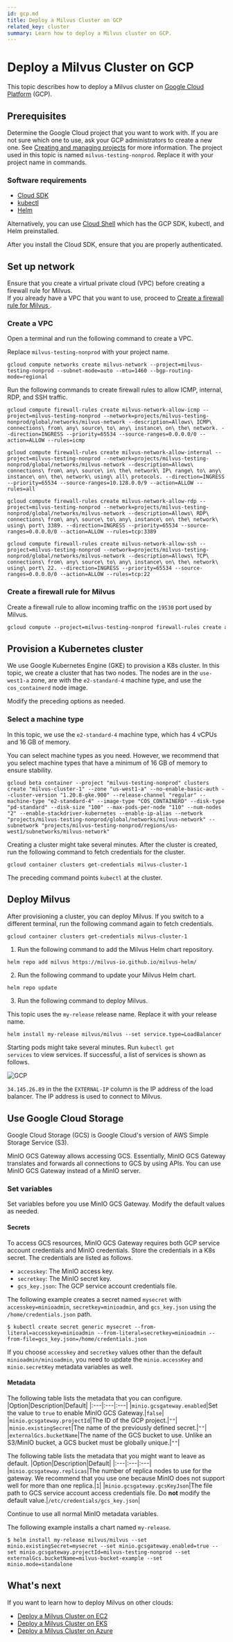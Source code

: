 ```yaml
---
id: gcp.md
title: Deploy a Milvus Cluster on GCP
related_key: cluster
summary: Learn how to deploy a Milvus cluster on GCP.
---
```


# Deploy a Milvus Cluster on GCP

This topic describes how to deploy a Milvus cluster on [Google Cloud Platform](https://console.cloud.google.com/) (GCP).

## Prerequisites
Determine the Google Cloud project that you want to work with. If you are not sure which one to use, ask your GCP administrators to create a new one. See [Creating and managing projects](https://cloud.google.com/resource-manager/docs/creating-managing-projects) for more information. The project used in this topic is named <code>milvus-testing-nonprod</code>. Replace it with your project name in commands.


### Software requirements
- [Cloud SDK](https://cloud.google.com/sdk/docs/quickstart#installing_the_latest_version)
- [kubectl](https://kubernetes.io/docs/tasks/tools/)
- [Helm](https://helm.sh/docs/intro/install/)
  
Alternatively, you can use [Cloud Shell](https://cloud.google.com/shell) which has the GCP SDK, kubectl, and Helm preinstalled.

<div class="alert note">After you install the Cloud SDK, ensure that you are properly authenticated.</div>

## Set up network

Ensure that you create a virtual private cloud (VPC) before creating a firewall rule for Milvus.
<br>
If you already have a VPC that you want to use, proceed to [Create a firewall rule for Milvus ](gcp.md#Create-a-firewall-rule-for-Milvus).


### Create a VPC

Open a terminal and run the following command to create a VPC.

<div class="alert note">
Replace <code>milvus-testing-nonprod</code> with your project name.
</div>

```shell
gcloud compute networks create milvus-network --project=milvus-testing-nonprod --subnet-mode=auto --mtu=1460 --bgp-routing-mode=regional
```

Run the following commands to create firewall rules to allow ICMP, internal, RDP, and SSH traffic.

```shell
gcloud compute firewall-rules create milvus-network-allow-icmp --project=milvus-testing-nonprod --network=projects/milvus-testing-nonprod/global/networks/milvus-network --description=Allows\ ICMP\ connections\ from\ any\ source\ to\ any\ instance\ on\ the\ network. --direction=INGRESS --priority=65534 --source-ranges=0.0.0.0/0 --action=ALLOW --rules=icmp

gcloud compute firewall-rules create milvus-network-allow-internal --project=milvus-testing-nonprod --network=projects/milvus-testing-nonprod/global/networks/milvus-network --description=Allows\ connections\ from\ any\ source\ in\ the\ network\ IP\ range\ to\ any\ instance\ on\ the\ network\ using\ all\ protocols. --direction=INGRESS --priority=65534 --source-ranges=10.128.0.0/9 --action=ALLOW --rules=all

gcloud compute firewall-rules create milvus-network-allow-rdp --project=milvus-testing-nonprod --network=projects/milvus-testing-nonprod/global/networks/milvus-network --description=Allows\ RDP\ connections\ from\ any\ source\ to\ any\ instance\ on\ the\ network\ using\ port\ 3389. --direction=INGRESS --priority=65534 --source-ranges=0.0.0.0/0 --action=ALLOW --rules=tcp:3389

gcloud compute firewall-rules create milvus-network-allow-ssh --project=milvus-testing-nonprod --network=projects/milvus-testing-nonprod/global/networks/milvus-network --description=Allows\ TCP\ connections\ from\ any\ source\ to\ any\ instance\ on\ the\ network\ using\ port\ 22. --direction=INGRESS --priority=65534 --source-ranges=0.0.0.0/0 --action=ALLOW --rules=tcp:22
```

### Create a firewall rule for Milvus 

Create a firewall rule to allow incoming traffic on the ```19530``` port used by Milvus.

```Apache
gcloud compute --project=milvus-testing-nonprod firewall-rules create allow-milvus-in --description="Allow ingress traffic for Milvus on port 19530" --direction=INGRESS --priority=1000 --network=projects/milvus-testing-nonprod/global/networks/milvus-network --action=ALLOW --rules=tcp:19530 --source-ranges=0.0.0.0/0
```

## Provision a Kubernetes cluster

We use Google Kubernetes Engine (GKE) to provision a K8s cluster. In this topic, we create a cluster that has two nodes. The nodes are in the ```use-west1-a``` zone, are with the ```e2-standard-4``` machine type, and use the ```cos_containerd``` node image.

<div class="alert note">
Modify the preceding options as needed.
</div>

### Select a machine type

In this topic, we use the ```e2-standard-4``` machine type, which has 4 vCPUs and 16 GB of memory.

<div class="alert note">
You can select machine types as you need. However, we recommend that you select machine types that have a minimum of 16 GB of memory to ensure stability.
</div>

```shell
gcloud beta container --project "milvus-testing-nonprod" clusters create "milvus-cluster-1" --zone "us-west1-a" --no-enable-basic-auth --cluster-version "1.20.8-gke.900" --release-channel "regular" --machine-type "e2-standard-4" --image-type "COS_CONTAINERD" --disk-type "pd-standard" --disk-size "100" --max-pods-per-node "110" --num-nodes "2" --enable-stackdriver-kubernetes --enable-ip-alias --network "projects/milvus-testing-nonprod/global/networks/milvus-network" --subnetwork "projects/milvus-testing-nonprod/regions/us-west1/subnetworks/milvus-network"
```

Creating a cluster might take several minutes. After the cluster is created, run the following command to fetch credentials for the cluster.

```shell
gcloud container clusters get-credentials milvus-cluster-1
```

The preceding command points ```kubectl``` at the cluster.

## Deploy Milvus 

After provisioning a cluster, you can deploy Milvus. If you switch to a different terminal, run the following command again to fetch credentials.

```shell
gcloud container clusters get-credentials milvus-cluster-1
```

1. Run the following command to add the Milvus Helm chart repository.
```shell
helm repo add milvus https://milvus-io.github.io/milvus-helm/
```

2. Run the following command to update your Milvus Helm chart.
```Apache
helm repo update
```

3. Run the following command to deploy Milvus. 

<div class="alert note">
This topic uses the <code>my-release</code> release name. Replace it with your release name.
</div>

```shell
helm install my-release milvus/milvus --set service.type=LoadBalancer
```

Starting pods might take several minutes. Run <code>kubectl get services</code> to view services. If successful, a list of services is shown as follows.


![GCP](../../../../assets/gcp.png "Result screenshot.")


<div class="alert note">

<code>34.145.26.89</code> in the the <code>EXTERNAL-IP</code> column is the IP address of the load balancer. The IP address is used to connect to Milvus.
</div>

## Use Google Cloud Storage
Google Cloud Storage (GCS) is Google Cloud's version of AWS Simple Storage Service (S3).

MinIO GCS Gateway allows accessing GCS. Essentially, MinIO GCS Gateway translates and forwards all connections to GCS by using APIs. You can use MinIO GCS Gateway instead of a MinIO server.

### Set variables

Set variables before you use MinIO GCS Gateway. Modify the default values as needed.

#### Secrets

To access GCS resources, MinIO GCS Gateway requires both GCP service account credentials and MinIO credentials. Store the credentials in a K8s secret. The credentials are listed as follows.

- `accesskey`: The MinIO access key.
- `secretkey`: The MinIO secret key.
- `gcs_key.json`: The GCP service account credentials file.


The following example creates a secret named `mysecret` with `accesskey=minioadmin`, `secretkey=minioadmin`, and `gcs_key.json` using the `/home/credentials.json` path.

```shell
$ kubectl create secret generic mysecret --from-literal=accesskey=minioadmin --from-literal=secretkey=minioadmin --from-file=gcs_key.json=/home/credentials.json
```

<div class="alert note">
If you choose <code>accesskey</code> and <code>secretkey</code> values other than the default <code>minioadmin/minioadmin</code>, you need to update the <code>minio.accessKey</code> and <code>minio.secretKey</code> metadata variables as well.
</div>


#### Metadata 


 The following table lists the metadata that you can configure.
|Option|Description|Default|
|:---|:---|:---|
|`minio.gcsgateway.enabled`|Set the value to ```true``` to enable MinIO GCS Gateway.|`false`|
|`minio.gcsgateway.projectId`|The ID of the GCP project.|`""`|
|`minio.existingSecret`|The name of the previously defined secret.|`""`|
|`externalGcs.bucketName`|The name of the GCS bucket to use. Unlike an S3/MinIO bucket, a GCS bucket must be globally unique.|`""`|

The following table lists the metadata that you might want to leave as default.
|Option|Description|Default|
|:---|:---|:---|
|`minio.gcsgateway.replicas`|The number of replica nodes to use for the gateway. We recommend that you use one because MinIO does not support well for more than one replica.|`1`|
|`minio.gcsgateway.gcsKeyJson`|The file path to GCS service account access credentials file. Do **not** modify the default value.|`/etc/credentials/gcs_key.json`|

Continue to use all normal MinIO metadata variables.

The following example installs a chart named `my-release`.

```shell
$ helm install my-release milvus/milvus --set minio.existingSecret=mysecret --set minio.gcsgateway.enabled=true --set minio.gcsgateway.projectId=milvus-testing-nonprod --set externalGcs.bucketName=milvus-bucket-example --set minio.mode=standalone
```

## What's next

If you want to learn how to deploy Milvus on other clouds:
- [Deploy a Milvus Cluster on EC2](https://milvus.io/docs/v2.0.0/aws.md)
- [Deploy a Milvus Cluster on EKS](https://milvus.io/docs/v2.0.0/eks.md)
- [Deploy a Milvus Cluster on Azure](https://milvus.io/docs/v2.0.0/azure.md)

